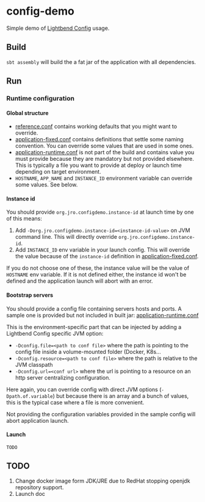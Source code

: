 # config-demo
Simple demo of [Lightbend Config](https://github.com/lightbend/config) usage.

## Build

`sbt assembly` will build the a fat jar of the application with all dependencies.

## Run

### Runtime configuration

#### Global structure

 - [reference.conf][1] contains working defaults that you might want to override. 
 - [application-fixed.conf][2] contains definitions that settle some naming convention. You can override some values that are used in some ones.
 - [application-runtime.conf][3] is not part of the build and contains value you must provide because they are mandatory but not provided elsewhere. This is typically a file you want to provide at deploy or launch time depending on target environment.
 - `HOSTNAME`, `APP_NAME` and `INSTANCE_ID` environment variable can override some values. See below. 

#### Instance id

You should provide `org.jro.configdemo.instance-id` at launch time by one of this means:
1. Add `-Dorg.jro.configdemo.instance-id=<instance-id-value>` on JVM command line. This will directly override `org.jro.configdemo.instance-id`.
2. Add `INSTANCE_ID` env variable in your launch config. This will override the value because of the `instance-id` definition in [application-fixed.conf](./src/main/resources/application-fixed.conf).

If you do not choose one of these, the instance value will be the value of `HOSTNAME` env variable. 
If it is not defined either, the instance id won't be defined and the application launch will abort with an error.

#### Bootstrap servers

You should provide a config file containing servers hosts and ports.
A sample one is provided but not included in built jar: [application-runtime.conf][3]

This is the environment-specific part that can be injected by adding a Lightbend Config specific JVM option:
 - `-Dconfig.file=<path to conf file>` where the path is pointing to the config file inside a volume-mounted folder (Docker, K8s...
 - `-Dconfig.resource=<path to conf file>` where the path is relative to the JVM classpath
 - `-Dconfig.url=<conf url>` where the url is pointing to a resource on an http server centralizing configuration.

Here again, you can override config with direct JVM options (`-Dpath.of.variable`) but because there is an array and a bunch of values, this is the typical case where a file is more convenient. 

Not providing the configuration variables provided in the sample config will abort application launch.

#### Launch

`TODO`

## TODO

1. Change docker image form JDK/JRE due to RedHat stopping openjdk repository support.
2. Launch doc

[1]: ./src/main/resources/reference.conf
[2]: ./src/main/resources/application-fixed.conf
[3]: ./src/main/resources/application-runtime.conf
